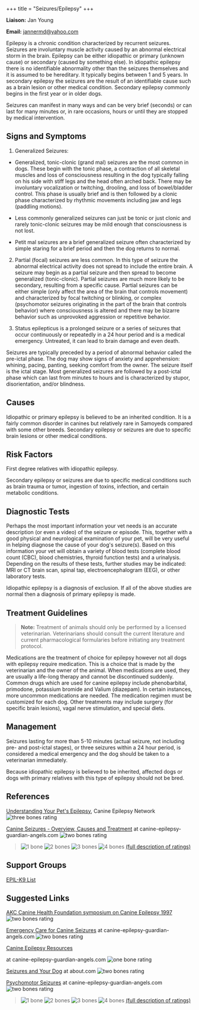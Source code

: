 +++
title = "Seizures/Epilepsy"
+++

**Liaison:** Jan Young

**Email:** <jannermd@yahoo.com>



Epilepsy is a chronic condition characterized by recurrent seizures.
Seizures are involuntary muscle activity caused by an abnormal
electrical storm in the brain. Epilepsy can be either idiopathic or
primary (unknown cause) or secondary (caused by something else). In
idiopathic epilepsy there is no identifiable abnormality other than the
seizures themselves and it is assumed to be hereditary. It typically
begins between 1  and 5 years.  In secondary epilepsy the seizures are
the result of an identifiable cause such as a brain lesion or other
medical condition. Secondary epilepsy commonly begins in the first year
or in older dogs.

Seizures can manifest in many ways and can be very brief (seconds) or
can last for many minutes or, in rare occasions, hours or until they are
stopped by medical intervention.




Signs and Symptoms
------------------

1.  Generalized Seizures:

  -   Generalized, tonic-clonic (grand mal) seizures are the most common
      in dogs. These begin with the tonic phase, a contraction of all
      skeletal muscles and loss of consciousness resulting in the dog
      typically falling on his side with stiff legs and the head often
      arched back. There may be involuntary vocalization or twitching,
      drooling, and loss of bowel/bladder control. This phase is usually
      brief and is then followed by a clonic phase characterized by
      rhythmic movements including jaw and legs (paddling motions).

  -   Less commonly generalized seizures can just be tonic or just clonic
      and rarely tonic-clonic seizures may be mild enough that
      consciousness is not lost.

  -   Petit mal seizures are a brief generalized seizure often
      characterized by simple staring for a brief period and then the dog
      returns to normal.

2.  Partial (focal) seizures are less common. In this type of seizure
the abnormal electrical activity does not spread to include the entire
brain. A seizure may begin as a partial seizure and then spread to
become generalized (tonic-clonic). Partial seizures are much more likely
to be secondary, resulting from a specific cause. Partial seizures can
be either simple (only affect the area of the brain that controls
movement) and characterized by focal twitching or blinking, or complex
(psychomotor seizures originating in the part of the brain that controls
behavior) where consciousness is altered and there may be bizarre
behavior such as unprovoked aggression or repetitive behavior.

3.  Status epilepticus is a prolonged seizure or a series of seizures
that occur continuously or repeatedly in a 24 hour period and is a
medical emergency. Untreated, it can lead to brain damage and even
death.



Seizures are typically preceded by a period of abnormal behavior called
the pre-ictal phase. The dog may show signs of anxiety and apprehension:
whining, pacing, panting, seeking comfort from the owner. The seizure
itself is the ictal stage. Most generalized seizures are followed by a
post-ictal phase which can last from minutes to hours and is
characterized by stupor, disorientation, and/or blindness.



Causes
------

Idiopathic or primary epilepsy is believed to be an inherited condition.
It is a fairly common disorder in canines but relatively rare in
Samoyeds compared with some other breeds. Secondary epilepsy or seizures
are due to specific brain lesions or other medical conditions.

Risk Factors
------------

First degree relatives with idiopathic epilepsy.

Secondary epilepsy or seizures are due to specific medical conditions
such as brain trauma or tumor, ingestion of toxins, infection, and
certain metabolic conditions.

Diagnostic Tests
----------------

Perhaps the most important information your vet needs is an accurate
description (or even a video) of the seizure or episode. This, together
with a good physical and neurological examination of your pet, will be
very useful in helping diagnose the cause of your dog's seizure(s).
Based on this information your vet will obtain a variety of blood tests
(complete blood count (CBC), blood chemistries, thyroid function tests)
and a urinalysis. Depending on the results of these tests, further
studies may be indicated: MRI or CT brain scan, spinal tap,
electroencephalogram (EEG), or other laboratory tests.

Idiopathic epilepsy is a diagnosis of exclusion. If all of the above
studies are normal then a diagnosis of primary epilepsy is made.

Treatment Guidelines
--------------------

> **Note:** Treatment of animals should only be performed by a licensed
> veterinarian. Veterinarians should consult the current literature and
> current pharmacological formularies before initiating any treatment
> protocol.

Medications are the treatment of choice for epilepsy however not all
dogs with epilepsy require medication. This is a choice that is made by
the veterinarian and the owner of the animal. When medications are used,
they are usually a life-long therapy and cannot be discontinued
suddenly.  Common drugs which are used for canine epilepsy include
phenobarbital, primodone, potassium bromide and Valium (diazepam). In
certain instances, more uncommon medications are needed.  The medication
regimen must be customized for each dog.  Other treatments may include
surgery (for specific brain lesions), vagal nerve stimulation, and
special diets.

Management
----------

Seizures lasting for more than 5-10 minutes (actual seizure, not
including pre- and post-ictal stages), or three seizures within a 24
hour period, is considered a medical emergency and the dog should be
taken to a veterinarian immediately.

Because idiopathic epilepsy is believed to be inherited, affected dogs
or dogs with primary relatives  with this type of epilepsy should not be
bred.

References
----------

[Understanding Your Pet's
Epilepsy](http://www.canine-epilepsy.net/basics/basics_index.html),
Canine Epilepsy Network   ![three bones
rating](/img/3-bones.gif)

[Canine Seizures - Overview, Causes and
Treatment](http://www.canine-epilepsy-guardian-angels.com/seizures_overview_cause_treatment.htm)
at canine-epilepsy-guardian-angels.com ![two bones
rating](/img/2-bones.gif)




> ![1 bone](/img/1-bone.gif)
> ![2 bones](/img/2-bones.gif)
> ![3 bones](/img/3-bones.gif)
> ![4 bones](/img/4-bones.gif)
> [(full description of ratings)](/diseases/ratings-what-do-they-mean)

Support Groups
--------------

[EPIL-K9 List](http://www.canine-epilepsy.com/)



Suggested Links
---------------

[AKC Canine Health Foundation symposium on Canine Epilepsy
1997](http://www.mirage-samoyeds.com/epilepsy.htm)
![two bones
rating](/img/2-bones.gif)



[Emergency Care for Canine
Seizures](http://www.canine-epilepsy-guardian-angels.com/emergencycare.html)
at canine-epilepsy-guardian-angels.com   ![two bones
rating](/img/2-bones.gif)



[Canine Epilepsy
Resources ](http://www.canine-epilepsy.com/Resources.html)

at canine-epilepsy-guardian-angels.com  ![one bone
rating](/img/1-bone.gif)



[Seizures and Your
Dog](http://dogs.about.com/od/caninediseases/p/seizures.htm)
at about.com  ![two bones
rating](/img/2-bones.gif)



[Psychomotor
Seizures](http://www.canine-epilepsy-guardian-angels.com/Psychomotor.htm)
at canine-epilepsy-guardian-angels.com ![two bones
rating](/img/2-bones.gif)







> ![1 bone](/img/1-bone.gif)
> ![2 bones](/img/2-bones.gif)
> ![3 bones](/img/3-bones.gif)
> ![4 bones](/img/4-bones.gif)
> [(full description of ratings)](/diseases/ratings-what-do-they-mean)


